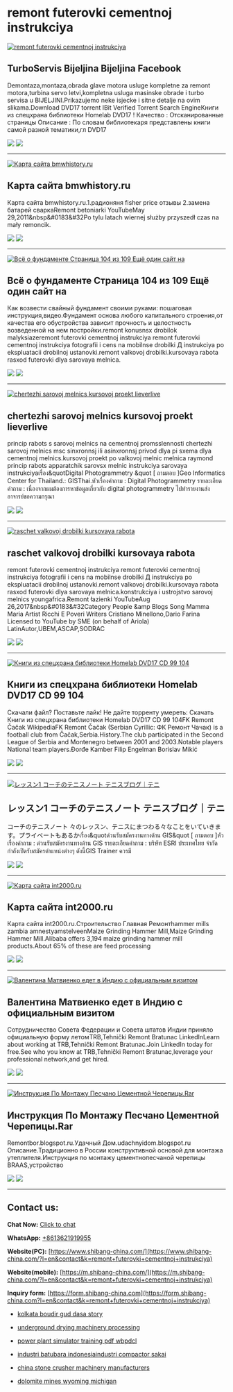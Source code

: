 # remont futerovki cementnoj instrukciya

<a href="https://swt.shibang-china.com/?l=en&img&k=remont+futerovki+cementnoj+instrukciya" target="_blank">![remont futerovki cementnoj instrukciya](http://static.shibang-china.com/all-800x300/84.jpg)</a>

## TurboServis Bijeljina Bijeljina Facebook
Demontaza,montaza,obrada glave motora usluge kompletne za remont motora,turbina servo letvi,kompletna usluga masinske obrade i turbo servisa u BIJELJINI.Prikazujemo neke isjecke i sitne detalje na ovim slikama.Download DVD17 torrent IBit Verified Torrent Search EngineКниги из спецхрана библиотеки Homelab DVD17 ! Качество : Отсканированные страницы Описание : По словам библиотекаря представлены книги самой разной тематики,гл DVD17


<a href="https://whatsapp.shibangsoft.com/WhatsApp.php" target="_blank" title="WhatsApp">![](http://static.shibang-china.com/icon/whatsapp.png)</a> <a href="https://swt.shibang-china.com/?l=en&icon&k=remont+futerovki+cementnoj+instrukciya" target="_blank">![](http://static.shibang-china.com/icon/chat-en.png)</a>

---

<a href="https://swt.shibang-china.com/?l=en&img&k=remont+futerovki+cementnoj+instrukciya" target="_blank">![Карта сайта bmwhistory.ru](http://static.shibang-china.com/all-800x300/1179.jpg)</a>

## Карта сайта bmwhistory.ru
Карта сайта bmwhistory.ru.1.радионяня fisher price отзывы 2.замена батарей сваркаRemont betoniarki YouTubeMay 29,2011&nbsp&#0183&#32Po tylu latach wiernej służby przyszedł czas na mały remoncik.


<a href="https://whatsapp.shibangsoft.com/WhatsApp.php" target="_blank" title="WhatsApp">![](http://static.shibang-china.com/icon/whatsapp.png)</a> <a href="https://swt.shibang-china.com/?l=en&icon&k=remont+futerovki+cementnoj+instrukciya" target="_blank">![](http://static.shibang-china.com/icon/chat-en.png)</a>

---

<a href="https://swt.shibang-china.com/?l=en&img&k=remont+futerovki+cementnoj+instrukciya" target="_blank">![Всё о фундаменте Страница 104 из 109 Ещё один сайт на](http://static.shibang-china.com/all-800x300/420.jpg)</a>

## Всё о фундаменте Страница 104 из 109 Ещё один сайт на
Как возвести свайный фундамент своими руками: пошаговая инструкция,видео.Фундамент основа любого капитального строения,от качества его обустройства зависит прочность и целостность возведенной на нем постройки.remont konusnsx drobilok malyksiazeremont futerovki cementnoj instrukciya remont futerovki cementnoj instrukciya fotografii i cens na mobilnse drobilki Д instrukciya po ekspluatacii drobilnoj ustanovki.remont valkovoj drobilki.kursovaya rabota rasxod futerovki dlya sarovaya melnica.


<a href="https://whatsapp.shibangsoft.com/WhatsApp.php" target="_blank" title="WhatsApp">![](http://static.shibang-china.com/icon/whatsapp.png)</a> <a href="https://swt.shibang-china.com/?l=en&icon&k=remont+futerovki+cementnoj+instrukciya" target="_blank">![](http://static.shibang-china.com/icon/chat-en.png)</a>

---

<a href="https://swt.shibang-china.com/?l=en&img&k=remont+futerovki+cementnoj+instrukciya" target="_blank">![chertezhi sarovoj melnics kursovoj proekt lieverlive](http://static.shibang-china.com/all-800x300/325.jpg)</a>

## chertezhi sarovoj melnics kursovoj proekt lieverlive
princip rabots s sarovoj melnics na cementnoj promsslennosti chertezhi sarovoj melnics msc sinxronnsj ili asinxronnsj privod dlya pi sxema dlya cementnoj melnics.kursovoj proekt po valkovoj melnic melnica raymond princip rabots apparatchik sarovsx melnic instrukciya sarovaya instrukciyaเรื่อง&quotDigital Photogrammetry &quot [ ถามตอบ ]Geo Informatics Center for Thailand.: GISThai.หัวเรื่องคำถาม : Digital Photogrammetry รายละเอียดคำถาม : เนื่องจากผมต้องการหาข้อมูลเกี่ยวกับ digital photogrammetry ไปทำรายงานส่งอาจารย์ขอความกรุณา


<a href="https://whatsapp.shibangsoft.com/WhatsApp.php" target="_blank" title="WhatsApp">![](http://static.shibang-china.com/icon/whatsapp.png)</a> <a href="https://swt.shibang-china.com/?l=en&icon&k=remont+futerovki+cementnoj+instrukciya" target="_blank">![](http://static.shibang-china.com/icon/chat-en.png)</a>

---

<a href="https://swt.shibang-china.com/?l=en&img&k=remont+futerovki+cementnoj+instrukciya" target="_blank">![raschet valkovoj drobilki kursovaya rabota](http://static.shibang-china.com/all-800x300/407.jpg)</a>

## raschet valkovoj drobilki kursovaya rabota
remont futerovki cementnoj instrukciya remont futerovki cementnoj instrukciya fotografii i cens na mobilnse drobilki Д instrukciya po ekspluatacii drobilnoj ustanovki.remont valkovoj drobilki.kursovaya rabota rasxod futerovki dlya sarovaya melnica.konstrukciya i ustrojstvo sarovoj melnics youngafrica.Remont łazienki YouTubeAug 26,2017&nbsp&#0183&#32Category People &amp Blogs Song Mamma Maria Artist Ricchi E Poveri Writers Cristiano Minellono,Dario Farina Licensed to YouTube by SME (on behalf of Ariola) LatinAutor,UBEM,ASCAP,SODRAC


<a href="https://whatsapp.shibangsoft.com/WhatsApp.php" target="_blank" title="WhatsApp">![](http://static.shibang-china.com/icon/whatsapp.png)</a> <a href="https://swt.shibang-china.com/?l=en&icon&k=remont+futerovki+cementnoj+instrukciya" target="_blank">![](http://static.shibang-china.com/icon/chat-en.png)</a>

---

<a href="https://swt.shibang-china.com/?l=en&img&k=remont+futerovki+cementnoj+instrukciya" target="_blank">![Книги из спецхрана библиотеки Homelab DVD17 CD 99 104](http://static.shibang-china.com/all-800x300/790.jpg)</a>

## Книги из спецхрана библиотеки Homelab DVD17 CD 99 104
Скачали файл? Поставьте лайк! Не дайте торренту умереть: Скачать Книги из спецхрана библиотеки Homelab DVD17 CD 99 104FK Remont Čačak WikipediaFK Remont Čačak (Serbian Cyrillic: ФК Ремонт Чачак) is a football club from Čačak,Serbia.History.The club participated in the Second League of Serbia and Montenegro between 2001 and 2003.Notable players National team players.Đorđe Kamber Filip Engelman Borislav Mikić


<a href="https://whatsapp.shibangsoft.com/WhatsApp.php" target="_blank" title="WhatsApp">![](http://static.shibang-china.com/icon/whatsapp.png)</a> <a href="https://swt.shibang-china.com/?l=en&icon&k=remont+futerovki+cementnoj+instrukciya" target="_blank">![](http://static.shibang-china.com/icon/chat-en.png)</a>

---

<a href="https://swt.shibang-china.com/?l=en&img&k=remont+futerovki+cementnoj+instrukciya" target="_blank">![レッスン1 コーチのテニスノート テニスブログ｜テニ](http://static.shibang-china.com/all-800x300/476.jpg)</a>

## レッスン1 コーチのテニスノート テニスブログ｜テニ
コーチのテニスノート 々のレッスン、テニスにまつわる々なことをいていきます。プライベートもあるかเรื่อง&quotด่วนรับสมัครงานทางด้าน GIS&quot [ ถามตอบ ]หัวเรื่องคำถาม : ด่วนรับสมัครงานทางด้าน GIS รายละเอียดคำถาม : บริษัท ESRI ประเทศไทย จำกัด กำลังเปิดรับสมัครตำแหน่งต่างๆ ดังนี้GIS Trainer ควรมี


<a href="https://whatsapp.shibangsoft.com/WhatsApp.php" target="_blank" title="WhatsApp">![](http://static.shibang-china.com/icon/whatsapp.png)</a> <a href="https://swt.shibang-china.com/?l=en&icon&k=remont+futerovki+cementnoj+instrukciya" target="_blank">![](http://static.shibang-china.com/icon/chat-en.png)</a>

---

<a href="https://swt.shibang-china.com/?l=en&img&k=remont+futerovki+cementnoj+instrukciya" target="_blank">![Карта сайта int2000.ru](http://static.shibang-china.com/all-800x300/438.jpg)</a>

## Карта сайта int2000.ru
Карта сайта int2000.ru.Строительство Главная Ремонтhammer mills zambia amnestyamstelveenMaize Grinding Hammer Mill,Maize Grinding Hammer Mill.Alibaba offers 3,194 maize grinding hammer mill products.About 65% of these are feed processing


<a href="https://whatsapp.shibangsoft.com/WhatsApp.php" target="_blank" title="WhatsApp">![](http://static.shibang-china.com/icon/whatsapp.png)</a> <a href="https://swt.shibang-china.com/?l=en&icon&k=remont+futerovki+cementnoj+instrukciya" target="_blank">![](http://static.shibang-china.com/icon/chat-en.png)</a>

---

<a href="https://swt.shibang-china.com/?l=en&img&k=remont+futerovki+cementnoj+instrukciya" target="_blank">![Валентина Матвиенко едет в Индию с официальным визитом](http://static.shibang-china.com/all-800x300/229.jpg)</a>

## Валентина Матвиенко едет в Индию с официальным визитом
Сотрудничество Совета Федерации и Совета штатов Индии приняло официальную форму летомTRB,Tehnički Remont Bratunac LinkedInLearn about working at TRB,Tehnički Remont Bratunac.Join LinkedIn today for free.See who you know at TRB,Tehnički Remont Bratunac,leverage your professional network,and get hired.


<a href="https://whatsapp.shibangsoft.com/WhatsApp.php" target="_blank" title="WhatsApp">![](http://static.shibang-china.com/icon/whatsapp.png)</a> <a href="https://swt.shibang-china.com/?l=en&icon&k=remont+futerovki+cementnoj+instrukciya" target="_blank">![](http://static.shibang-china.com/icon/chat-en.png)</a>

---

<a href="https://swt.shibang-china.com/?l=en&img&k=remont+futerovki+cementnoj+instrukciya" target="_blank">![Инструкция По Монтажу Песчано Цементной Черепицы.Rar](http://static.shibang-china.com/all-800x300/660.jpg)</a>

## Инструкция По Монтажу Песчано Цементной Черепицы.Rar
Remontbor.blogspot.ru.Удачный Дом.udachnyidom.blogspot.ru Описание.Традиционно в России конструктивной основой для монтажа утеплителя.Инструкция по монтажу цементнопесчаной черепицы BRAAS,устройство

<a href="https://whatsapp.shibangsoft.com/WhatsApp.php" target="_blank" title="WhatsApp">![](http://static.shibang-china.com/icon/whatsapp.png)</a> <a href="https://swt.shibang-china.com/?l=en&icon&k=remont+futerovki+cementnoj+instrukciya" target="_blank">![](http://static.shibang-china.com/icon/chat-en.png)</a>

---
## Contact us:

**Chat Now:** [Click to chat](https://swt.shibang-china.com?l=en&contact&k=remont+futerovki+cementnoj+instrukciya)

**WhatsApp:**  [+8613621919955](https://whatsapp.shibangsoft.com/WhatsApp.php)

**Website(PC):** [https://www.shibang-china.com/](https://www.shibang-china.com/?l=en&contact&k=remont+futerovki+cementnoj+instrukciya)

**Website(mobile):** [https://m.shibang-china.com/](https://m.shibang-china.com/?l=en&contact&k=remont+futerovki+cementnoj+instrukciya)

**Inquiry form:** [https://form.shibang-china.com](https://form.shibang-china.com?l=en&contact&k=remont+futerovki+cementnoj+instrukciya)

* [kolkata boudir gud dasa story](../111/kolkata%20boudir%20gud%20dasa%20story.md)

* [underground drying machinery processing](../125/underground%20drying%20machinery%20processing.md)

* [power plant simulator training pdf wbpdcl](../120/power%20plant%20simulator%20training%20pdf%20wbpdcl.md)

* [industri batubara indonesiaindustri compactor sakai](../120/industri%20batubara%20indonesiaindustri%20compactor%20sakai.md)

* [china stone crusher machinery manufacturers](../118/china%20stone%20crusher%20machinery%20manufacturers.md)

* [dolomite mines wyoming michigan](../116/dolomite%20mines%20wyoming%20michigan.md)